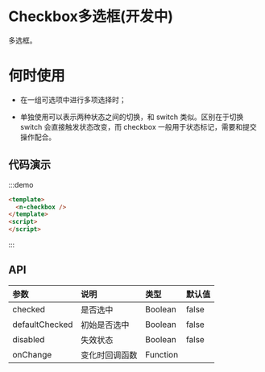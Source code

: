 # Checkbox多选框(开发中)

多选框。

# 何时使用
- 在一组可选项中进行多项选择时；

- 单独使用可以表示两种状态之间的切换，和 switch 类似。区别在于切换 switch 会直接触发状态改变，而 checkbox 一般用于状态标记，需要和提交操作配合。

## 代码演示
:::demo
```html
<template>
  <n-checkbox />
</template>
<script>
</script>

```
:::

## API

| 参数 | 说明 | 类型 | 默认值 |
| :--- | :--- | :--- | :--- |
| checked | 是否选中 | Boolean | false |
| defaultChecked | 初始是否选中 | Boolean | false |
| disabled    | 失效状态 | Boolean  | false |
| onChange    | 变化时回调函数 | Function     |  |